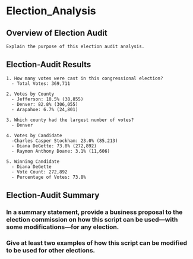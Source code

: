# Election_Analysis

## Overview of Election Audit
    Explain the purpose of this election audit analysis.

## Election-Audit Results
    1. How many votes were cast in this congressional election? 
      - Total Votes: 369,711
      
    2. Votes by County
      - Jefferson: 10.5% (38,855)
      - Denver: 82.8% (306,055)
      - Arapahoe: 6.7% (24,801)
      
    3. Which county had the largest number of votes?
      - Denver
      
    4. Votes by Candidate
      -Charles Casper Stockham: 23.0% (85,213)
      - Diana DeGette: 73.8% (272,892)
      - Raymon Anthony Doane: 3.1% (11,606)
      
    5. Winning Candidate
      - Diana DeGette
      - Vote Count: 272,892
      - Percentage of Votes: 73.8%

## Election-Audit Summary
    
### In a summary statement, provide a business proposal to the election commission on how this script can be used—with some modifications—for any election.
### Give at least two examples of how this script can be modified to be used for other elections.
    

